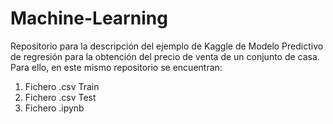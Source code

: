 # Machine-Learning
Repositorio para la descripción del ejemplo de Kaggle de Modelo Predictivo de regresión para la obtención del precio de venta de un conjunto de casa.
Para ello, en este mismo repositorio se encuentran:
1. Fichero .csv Train
2. Fichero .csv Test
3. Fichero .ipynb

